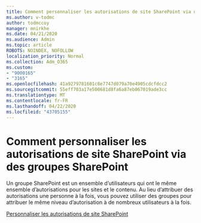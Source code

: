 ```yaml
---
title: Comment personnaliser les autorisations de site SharePoint via des groupes SharePoint
ms.author: v-todmc
author: todmccoy
manager: mnirkhe
ms.date: 04/21/2020
ms.audience: Admin
ms.topic: article
ROBOTS: NOINDEX, NOFOLLOW
localization_priority: Normal
ms.collection: Adm_O365
ms.custom:
- "9000165"
- "3165"
ms.openlocfilehash: 41a9279781601c8e7747d079a70e4905cdcfdcc2
ms.sourcegitcommit: 55eff703a17e500681d8fa6a87eb067019ade3cc
ms.translationtype: MT
ms.contentlocale: fr-FR
ms.lasthandoff: 04/22/2020
ms.locfileid: "43705155"
---
```

# <a name="how-to-customize-sharepoint-site-permissions-via-sharepoint-groups"></a>Comment personnaliser les autorisations de site SharePoint via des groupes SharePoint 

Un groupe SharePoint est un ensemble d’utilisateurs qui ont le même ensemble d’autorisations pour les sites et le contenu. Au lieu d’attribuer des autorisations une personne à la fois, vous pouvez utiliser des groupes pour attribuer le même niveau d’autorisation à de nombreux utilisateurs à la fois.

[Personnaliser les autorisations de site SharePoint](https://docs.microsoft.com/sharepoint/customize-sharepoint-site-permissions)